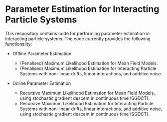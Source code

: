 # Parameter Estimation for Interacting Particle Systems

This respository contains code for performing parameter estimation in interacting particle systems. The code currently provides the following functionality:

* Offline Parameter Estimation
  * (Penalised) Maximum Likelihood Estimation for Mean Field Models.
  * (Penalised) Maximum Likelihood Estimation for Interacting Particle Systems with non-linear drifts, linear interactions, and additive noise.
  
* Online Parameter Estimation
  * Recursive Maximum Likelihood Estimation for Mean Field Models, using stochastic gradient descent in continuous time (SGDCT).
  * Recursive Maximum Likelihood Estimation for Interacting Particle Systems with non-linear drifts, linear interactions, and additive noise, using stochastic gradient descent in continuous time (SGDCT). 
